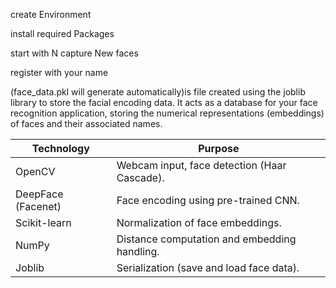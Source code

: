 create Environment 

install required Packages

start with N capture New faces

register with your name

(face_data.pkl will generate automatically)is file created using the joblib library to store the facial encoding data. 
It acts as a database for your face recognition application, storing the numerical representations (embeddings) of faces and their associated names.



Technology	          |    Purpose
----------------------|-----------------------------------------------
OpenCV	              |    Webcam input, face detection (Haar Cascade).
DeepFace (Facenet)	  |   Face encoding using pre-trained CNN.
Scikit-learn          |  	Normalization of face embeddings.
NumPy	                |    Distance computation and embedding handling.
Joblib	              |   Serialization (save and load face data).

